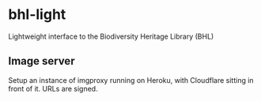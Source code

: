 # bhl-light
Lightweight interface to the Biodiversity Heritage Library (BHL)


## Image server

Setup an instance of imgproxy running on Heroku, with Cloudflare sitting in front of it. URLs are signed.


